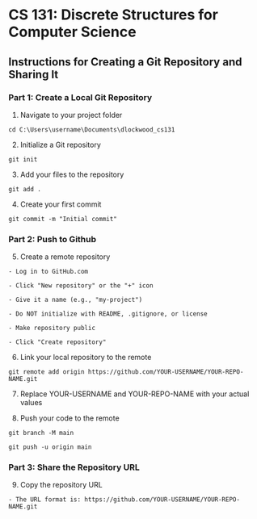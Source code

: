  # CS 131: Discrete Structures for Computer Science

## Instructions for Creating a Git Repository and Sharing It

### Part 1: Create a Local Git Repository

  1. Navigate to your project folder

  `cd C:\Users\username\Documents\dlockwood_cs131`

  2. Initialize a Git repository

  `git init`

  3. Add your files to the repository

  `git add .`

  4. Create your first commit

  `git commit -m "Initial commit"`

###  Part 2: Push to Github

  5. Create a remote repository

    - Log in to GitHub.com 

    - Click "New repository" or the "+" icon

    - Give it a name (e.g., "my-project")

    - Do NOT initialize with README, .gitignore, or license

    - Make repository public

    - Click "Create repository"

  6. Link your local repository to the remote

  `git remote add origin https://github.com/YOUR-USERNAME/YOUR-REPO-NAME.git`

  7. Replace YOUR-USERNAME and YOUR-REPO-NAME with your actual values

  8. Push your code to the remote

  `git branch -M main`

  `git push -u origin main`

###  Part 3: Share the Repository URL

  9. Copy the repository URL

    - The URL format is: https://github.com/YOUR-USERNAME/YOUR-REPO-NAME.git
